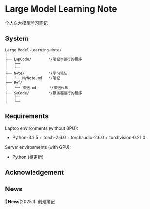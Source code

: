 # Large Model Learning Note

个人向大模型学习笔记

## System
```
Large-Model-Learning-Note/
│
├── LapCode/        */笔记本运行的程序
│   ├── 
│   └── 
├── Note/           */学习笔记
│   └── MyNote.md   */笔记
├── Ref/           
│   └── 推送.md      */推送代码
├── SeCode/         */服务器运行的程序
│   ├── 
│   └── 
```

## Requirements

Laptop environments (without GPU):

- Python-3.9.5 + torch-2.6.0 + torchaudio-2.6.0 + torchvision-0.21.0

Server environments (with GPU):

- Python (待更新)

## Acknowledgement


## News
:triangular_flag_on_post:**News**(2025.1): 创建笔记